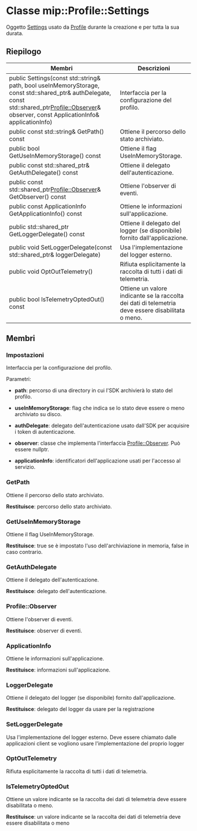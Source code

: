 # <a name="class-mipprofilesettings"></a>Classe mip::Profile::Settings 
Oggetto [Settings](class_mip_profile_settings.md) usato da [Profile](class_mip_profile.md) durante la creazione e per tutta la sua durata.
  
## <a name="summary"></a>Riepilogo
 Membri                        | Descrizioni                                
--------------------------------|---------------------------------------------
public Settings(const std::string& path, bool useInMemoryStorage, const std::shared_ptr<AuthDelegate>& authDelegate, const std::shared_ptr<Profile::Observer>& observer, const ApplicationInfo& applicationInfo)  |  Interfaccia per la configurazione del profilo.
 public const std::string& GetPath() const  |  Ottiene il percorso dello stato archiviato.
 public bool GetUseInMemoryStorage() const  |  Ottiene il flag UseInMemoryStorage.
public const std::shared_ptr<AuthDelegate>& GetAuthDelegate() const  |  Ottiene il delegato dell'autenticazione.
public const std::shared_ptr<Profile::Observer>& GetObserver() const  |  Ottiene l'observer di eventi.
 public const ApplicationInfo GetApplicationInfo() const  |  Ottiene le informazioni sull'applicazione.
public std::shared_ptr<LoggerDelegate> GetLoggerDelegate() const  |  Ottiene il delegato del logger (se disponibile) fornito dall'applicazione.
public void SetLoggerDelegate(const std::shared_ptr<LoggerDelegate>& loggerDelegate)  |  Usa l'implementazione del logger esterno.
 public void OptOutTelemetry()  |  Rifiuta esplicitamente la raccolta di tutti i dati di telemetria.
 public bool IsTelemetryOptedOut() const  |  Ottiene un valore indicante se la raccolta dei dati di telemetria deve essere disabilitata o meno.
  
## <a name="members"></a>Membri
  
### <a name="settings"></a>Impostazioni
Interfaccia per la configurazione del profilo.

Parametri:  
* **path**: percorso di una directory in cui l'SDK archivierà lo stato del profilo. 


* **useInMemoryStorage**: flag che indica se lo stato deve essere o meno archiviato su disco. 


* **authDelegate**: delegato dell'autenticazione usato dall'SDK per acquisire i token di autenticazione. 


* **observer**: classe che implementa l'interfaccia [Profile::Observer](class_mip_profile_observer.md). Può essere nullptr. 


* **applicationInfo**: identificatori dell'applicazione usati per l'accesso al servizio.


  
### <a name="getpath"></a>GetPath
Ottiene il percorso dello stato archiviato.

  
**Restituisce**: percorso dello stato archiviato.
  
### <a name="getuseinmemorystorage"></a>GetUseInMemoryStorage
Ottiene il flag UseInMemoryStorage.

  
**Restituisce**: true se è impostato l'uso dell'archiviazione in memoria, false in caso contrario.
  
### <a name="getauthdelegate"></a>GetAuthDelegate
Ottiene il delegato dell'autenticazione.

  
**Restituisce**: delegato dell'autenticazione.
  
### <a name="profileobserver"></a>Profile::Observer
Ottiene l'observer di eventi.

  
**Restituisce**: observer di eventi.
  
### <a name="applicationinfo"></a>ApplicationInfo
Ottiene le informazioni sull'applicazione.

  
**Restituisce**: informazioni sull'applicazione.
  
### <a name="loggerdelegate"></a>LoggerDelegate
Ottiene il delegato del logger (se disponibile) fornito dall'applicazione.

  
**Restituisce**: delegato del logger da usare per la registrazione
  
### <a name="setloggerdelegate"></a>SetLoggerDelegate
Usa l'implementazione del logger esterno.
Deve essere chiamato dalle applicazioni client se vogliono usare l'implementazione del proprio logger
  
### <a name="optouttelemetry"></a>OptOutTelemetry
Rifiuta esplicitamente la raccolta di tutti i dati di telemetria.
  
### <a name="istelemetryoptedout"></a>IsTelemetryOptedOut
Ottiene un valore indicante se la raccolta dei dati di telemetria deve essere disabilitata o meno.

  
**Restituisce**: un valore indicante se la raccolta dei dati di telemetria deve essere disabilitata o meno